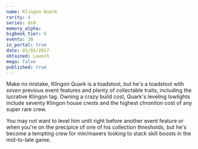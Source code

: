 ```yaml
---
name: Klingon Quark
rarity: 4
series: ds9
memory_alpha:
bigbook_tier: 6
events: 38
in_portal: true
date: 01/01/2017
obtained: Launch
mega: false
published: true
---
```


Make no mistake, Klingon Quark is a toadstool, but he's a toadstool with *seven* previous event features and plenty of collectable traits, including the lucrative Klingon tag. Owning a crazy build cost, Quark's leveling lowlights include seventy Klingon house crests and the highest chroniton cost of any super rare crew.

You may not want to level him until right before another event feature or when you're on the precipice of one of his collection thresholds, but he's become a tempting crew for min/maxers looking to stack skill boosts in the mid-to-late game.
